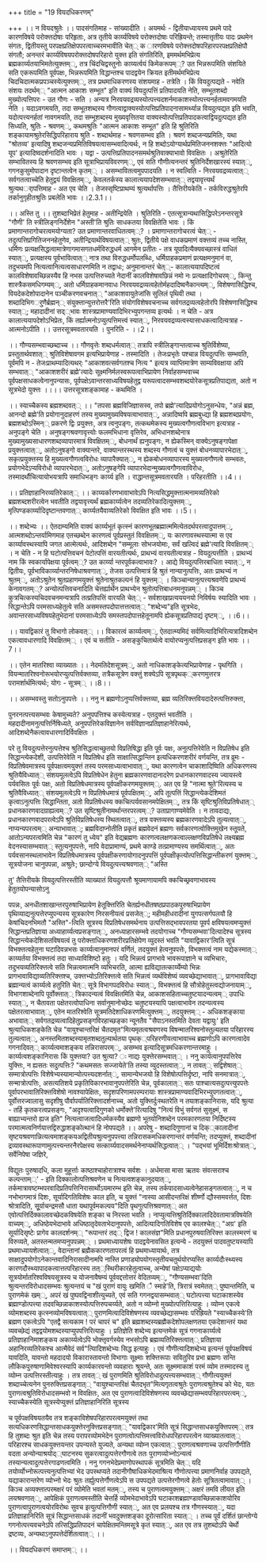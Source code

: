 +++
title = "19 वियदधिकरणम्"

+++
।। न वियदश्रुतेः ।। पादसंगतिमाह - सांख्यादीति । अयमर्थः - द्वितीयाध्यायस्य प्रथमे पादे कारणविषये परोक्त्तदोषाः परिहृताः, अत्र तृतीये कार्य्यविषये परोक्त्तदोषाः परिह्रियन्ते; तस्मात्तृतीयः पादः प्रथमेन संगतः, द्वितीयस्तु परपक्षप्रतिक्षेपपरत्वाच्चरमभावीति चेत्् क ारणविषये परोक्त्तदोषपरिहारपरपक्षप्रतिक्षेपौ संगतौ; अनन्तरं कार्य्यविषयपरोक्त्तदोषपरिहारो युक्त्त इति संगतिरिति, इममर्थमभिप्रेत्य ब्रह्मकार्य्यतयाभिमतेत्युक्त्तम््, तत्र चिंदचिद्वस्तुनोः काय्यर्त्वयं किमेकरूपम््? उत भिन्नरूपमिति संशयिते सति एकरूपमिति पूर्वपक्षः, भिन्नरूपमिति विद्धान्तश्च पादद्वयेन क्रियत इतीमर्थमभिप्रेत्य चिदचिदात्मकप्रपञ्चस्येत्युक्त्तम््, तत्र प्रथमाधिकरणस्य संशयमाह - तत्रेति । किं वियदुत्पद्यते - नवेति संशयः तदर्थम्् "आत्मन आकाशः सम्भूत" इति वाक्यं वियदुत्पत्तिं प्रतिपादयति नेति, सम्भूतशब्दो मुख्योत्पत्तिपरः - उत गौणः - सति । अन्यत्र निरवयवद्रव्यस्योत्पत्त्यदशर्नमाकाशस्योत्पत्त्यनर्हतामवगमयति नेति । यदाऽवगमयति, तदा सम्भूतशब्दस्य गौणत्वाद्वाक्यस्योत्पत्तिप्रतिपादनासामर्थ्यान्न वियदुत्पद्यत इति भवति, यदोत्पत्त्यनर्हतां नावगमयति, तदा सम्भूशब्दस्य मुख्यवृत्तितया वाक्यस्योत्पत्तिप्रतिपादकत्वाद्वियदुत्पद्यत इति सिध्यति, श्रुतिः - श्रवणम््, कथमश्रुतिः "आत्मन आकाशः सम्भूत" इति हि श्रुतिरिति शङ्कायामश्रुतेरसिद्धिपरिहाराय श्रुति - शब्दार्थमाह - श्रवणसम्भव इति । श्रवणं शब्दजन्यप्रमितिः, यथा "श्रोतव्य' इत्यादिषु शब्दजन्यप्रमितिविषयत्वासम्भवादित्यर्थः, न हि शब्दोऽयोग्यार्थप्रमितिजननशक्त्तः "आदित्यो यूप' इत्यादिष्वदर्शनादिति भावः । यद्वा - उत्पत्तिप्रतिपादनसमर्थश्रुतिवाक्याभावो विवक्षितः । अश्रुतेरिति सम्भावितस्य हि श्रवणसम्भव इति सूत्राभिप्रायविवरणम््, एवं सति गौणीत्यनन्तरं श्रुतिनिर्देशखारस्यं स्यात््, गगनकुसुमोपादान दृष्टान्तत्वेन कृतम्् । असम्भावितत्वमुपपादयति । न स्वल्विति - निरवयवद्रव्यत्वात्् सर्वगतत्वाच्चेति हेतुद्वयं विवक्षितम््, केवलतर्कस्य कालात्ययापदेशसम्भवात्् तद्वयावृत्त्यर्थं श्रुत्यथर्ापत्तिमाह - अत एव चेति । तेजस्सृष्टिप्राथम्यं श्रुत्यर्थापत्तिः । तैत्तिरीयकेति - तर्कविरुद्धश्रुतेरपि तर्कानुगृहीतश्रुतिः प्रबलेति भावः ।।2.3.1।।

।। अस्ति तु ।। तुशब्दाभिप्रेतं हेतुमाह - अतीन्द्रियेति । श्रुतिरिति - एतत्सूत्रान्यथासिद्धिपरेऽनन्तरसूत्रे "गौणी' ति स्त्रीलिङ्गनिर्देशेन "अस्ती'ति श्रुतिः साधकतया विवक्षितेति भावः । किं प्रमाणान्तरागोचरत्वमयोग्यता? उत प्रमाणान्तरवाधितत्वम््? । प्रमाणान्तरागोचरत्वं चेत्् - तदुत्पत्तिप्रगितिजननहेतुणेव, अतीन्द्रियार्थविषयत्वात्् श्रुतः, द्वितीये पक्षे वाधकप्रमाणं वक्त्तव्यं तच्च नास्ति, धर्मिणः प्रत्यक्षसिद्धत्वामात्रेणागमासगतधर्मविरुद्धधर्म आगमेन प्रतीतः - तत्र यूपादित्यैक्यवच्छास्त्रं वाधितं स्यात््, प्रत्यक्षस्य पूर्वभावित्वात्् नात्र तथा विरुद्धधर्मोपलब्धिः, धर्मिग्राहकप्रमाणं प्रत्यक्षमनुमानं वा, तदुभयमपि नित्यत्वानित्यत्वसाधारणमिति न तद्वाधः; अनुमानान्तरं चेत््- कालात्ययापदिष्टत्वं कालविशेषावच्छिन्नस्यैव हि नभस उत्पत्तिरुच्यते नेदानीं कालविशेषावछिन्नं नमो नः प्रत्यक्षादिगोचरम््, किन्तु शास्त्रैकसमधिगम्यम््, अतो धर्मिग्राहकमानवाधः निरवयवद्रव्यत्वहेतोर्महदादिष्वनैकान्त्यम््, विशेषणासिद्धिश्च, वियदेकदेशोपादानेन पञ्चीकरणवचनात्् "आकाशवायुतेजांसि सुलिलं पृथिवी तथा । शब्दादिभिगर्ुणैर्ब्रह्मन्् संयुक्त्तान्युत्तरोत्तरै'रिति संयोगविशेषवचनाच्च सर्वगतद्रव्यत्वहेतोरपि विशेषणासिद्धिश्च स्यात््; महादादीनां सद््भावः शास्त्रप्रामाण्यवादिभिरभ्युपगन्तव्य इत्यर्थः । न चेति - अत्र कालात्ययापदेशोऽभिप्रेतः, किं तर्ह्यात्मनोऽप्युत्पत्तिमत्त्वं स्यात््, निरवयवद्रव्यत्वस्यासाधकत्वादित्यत्राह - आत्मनोऽपीति ।। उत्तरसूत्रमवतारयति । पुनरिति - ।।2।।

।। गौण्यसम्भवाच्छब्दाच्च ।। गौणवृत्तेः शब्दधर्मत्वात्् तत्रापि स्त्रीलिङ्गान्तत्वाच्च श्रुतिर्विशेष्या, प्रस्तुतार्थवशात्् श्रुतिविशेषावगम इत्यभिप्रायेणाह - तस्मादिति । तेजःप्रभृतेः पश्चान्न वियदुत्पत्तिः सम्भवति, पूर्वमपि न - तेजःप्राथम्यादित्यथर्ः "आकाशवत्सर्वगतश्च नित्य " इत्यत्र व्याप्तिमात्रेण साम्यविवक्षाया अपि सम्भवात्् "आकाशशरीरं ब्रह्मे'त्यादेः सूक्ष्मनिर्मलस्वरूपत्वाभिप्रायेण निर्वाहसम्भवाच्च पूर्वपक्षसाधकत्वेनानुपन्यासः, पूर्वपक्षेऽवान्तरसाध्यविषयहेतुद्व यरूपत्वादसम्भवशब्दयोरेकसूत्रप्रतिपाद्यता, अतो न सूत्रभेदो युक्त्तः ।।।। उत्तरसूत्रशङ्कामाह - कथमिति ।

।। स्याच्चैकस्य ब्रह्मशब्दवत्् ।। "तपसा ब्रह्मविजिज्ञासस्व, तपो ब्रह्मे'त्यादिप्रयोगोऽनुसन्धेयः, "अन्नं ब्रह्म, आनन्दो ब्रह्मे'ति प्रयोगानुदाहरणं तस्य मुख्यामुख्यविषयत्वाभावात््, अन्नादिष्वपि ब्रह्मबुध्द्या हि ब्रह्मशब्दप्रयोगः, ब्रह्मशब्दोऽस्मिन्् प्रकरणे द्विः प्रयुक्त्तः, अत्र त्वनुपङ्गः, तत्कथमेकस्य मुख्यत्वगौणत्वविभाग इत्यत्राह - अनुपङ्गे चेति । अनुषङ्गश्रवणावृत्त्योः फलमभिधाना वृत्तिरेव, अभिधानशब्देनात्र मुख्यामुख्यसाधारणशब्दव्यापारमात्रं विवक्षितम््, बोधनार्थं ह्यनुपङ्गः, न ह्येकस्मिन् वाक्येऽनुषङ्गापेक्षा प्रयुक्त्तत्वात््, अतोऽनुषङ्गो वाक्यान्तरे, वाक्यान्तरस्थस्य शब्दस्य गौणत्वं च युक्त्तं बोधनव्यापारभेदात््, सकृत्प्रयुक्त्तस्य हि मुख्यत्वगौणत्वविरोधः व्यापारैक्यात््, न ह्येकबोधनव्यापारस्य मुख्यत्वगौणत्वे सम्भवतः, प्रयोगभेदेऽप्यविरोधो व्यापारभेदात््, अतोऽनुषङ्गेपि व्यापारभेदान्मुख्यत्वगौणत्वाविरोधः, तस्मादर्थौचित्यायोभयत्रापि समाधिभङ्गः कार्य्य इति । राद्धान्तसूत्रमवतारयति । परिहरतीति ।।4।।

।। प्रतिज्ञाहानिरव्यतिरेकात्् ।। काय्यर्कारणभावाभावेऽपि नित्यसिद्धमुक्त्तात्मनामव्यतिरेको ब्रह्मशब्दशरीरत्वेन भवतीति तद्वयावृत्त्यर्थं ब्रह्मकार्य्यत्वेन तदव्यतिरेकादित्युक्त्तम््, मृत्पिण्डकार्य्यादिदृष्टान्तवणात्् कार्य्यतयैवाव्यतिरेको विवक्षित इति भावः ।।5।।

।। शब्देभ्यः ।। ऐतदाम्यमिति वाक्यं कार्य्यभूतं कृत्स्नं कारणभूतब्रह्मात्ममित्येतदर्थपरत्वादुपात्तम््, आत्मशब्दोऽन्तर्यामिणमाह एतच्छब्देन कारणत्वं पूर्वप्रस्तुतं विवक्षितम््, यः कारणावस्थस्यात्मा स एव कार्य्यावस्थस्यापि जगत आत्मेत्यर्थः, आदिशब्देन "सम्मूलाः सोभजयोमाः, सर्वं खल्विदं ब्रह्मे'त्यादि विवक्षितम्् । न चेति - न हि घटोत्पत्तिवचनं पेटोत्पत्तिं वारयतीत्यर्थः, प्राथभ्यं वारयतीत्यत्राह - वियदुत्पत्तीति । प्राथभ्यं नाम किं स्वकार्यापेक्षया पूर्वत्वम््? उत कार्य्या न्तरपूर्वकत्वाभावः? । आद्ये वियदुत्पत्तिरबाधिता स्यात््, न द्वितीयः, पूर्वभाविकार्य्यान्तरनिषेधाश्रवणात््, तेजस उत्पत्तिमात्रं हि श्रुतं नान्यानुत्पत्तिः, अतः प्राथभ्यं न श्रुतम््, अतोऽश्रुतेन श्रुतप्रहाणमयुक्त्तं श्रुतेनाश्रुतकल्पनं हि युक्त्तम्् । किञ्चान्यानुत्पत्त्यश्रवणेपि प्राथभ्यं केनावगतम््? अन्योत्पत्तिवचनादिति चेत्तर्ह्यार्थेन प्राथभ्येन श्रुतोत्पत्तिबाधनमनुपन्नम्् । किञ्च कुत्रचित्कस्यचिदवचनमन्यत्रापि तत्प्रतिपत्तिं वारयति चेत्् - सर्वशाखाप्रत्यययनयो निविर्षयः स्यादिति भावः । सिद्धान्तेऽपि परमसाध्यहेतुत्वे सति असमस्तपदोपात्तत्तत्वात्् "शब्देभ्य"इति सूत्रभेदः, अवान्तरसाध्यविषयहेतुभेदानां परमसाध्येऽपि समस्तपदोपात्तहेतूनामपि ह्येकसूत्रप्रतिपाद्यं दृष्टम््, ।।6।।

।। यावद्विकारं तु विभागो लोकवत्् ।। विकारत्वं कार्य्यत्वम््, ऐतदात्म्यमिदं सर्वमित्यादिभिरित्यत्रादिशब्देन एकत्वावधारणादि विवक्षितम्् । एवं च सतीति - असङ्कुचितार्थत्वे वायोरप्यनुत्पत्तिप्रसङ्ग इति भावः ।।7।।

।। एतेन मातरिश्वा व्याख्यातः ।। नेदमतिदेशसूत्रम््, अतो नाधिकाशङ्केत्यभिप्रायेणाह - पृथगिति । वियन्मातरिश्वनोरूभयोरप्युत्पत्तिर्वक्त्तव्या, तत्रैकसूत्रेण वक्त्तुं शक्येऽपि सूत्रपृथक््करणमुत्तरत्र परामर्शार्थमित्यर्थः; योगः - सूत्रम्् ।।8।।

।। असम्भवस्तु सतोऽनुपपत्तेः ।। ननु न ब्रह्मणोऽनुप्पत्तिर्वक्त्तव्या, ब्रह्म व्यतिरिक्त्तवियदादेरुत्पत्तिरुक्त्ता,

पुनरनत्पत्त्यसम्भवः केषामुच्यते? अनुपपत्तिश्च कस्येत्यत्राह - एतदुक्त्तं भवतीति । महदादीनामनुत्पत्तिर्निषिध्यते, अनुपपत्तिरेकविज्ञानेन सर्वविज्ञानप्रतिज्ञाहानेरित्यर्थः, आदिशब्देनैकत्वावधारणादिर्विवक्षितः ।

परे तु वियदुत्पत्तेरनुत्पत्तेश्च श्रुतिसिद्धत्वाच्छुतयो विप्रतिषिद्धा इति पूर्वः पक्षः, अनुत्पत्तिरेवेति न विप्रतिषेध इति सिद्धान्त्येकदेशी, उत्पत्तिरेवेति न विप्रतिषेध इति साक्षात्सिद्धान्तिन इत्यधिकरणशरीरं वर्णयन्ति, तत्र व्रूमः - विप्रतिषेवमात्रस्य पूर्वपक्षत्वमयुक्त्तं तस्य परमसाध्यत्वाभावात््, यथा कारणत्वेन चाकाशादिष्विति अधिकरणस्य श्रुतियैविध्यात्् संशयमूलत्वेऽपि विप्रतिषेधेन हेतुना ब्रह्मकारणवादानादरेण प्रधानकारणवादस्य ज्यायस्त्वे पर्यवसितः पूर्वः पक्षः, अतो विप्रतिषेधमात्रस्य पूर्वपक्षीकरणमयुक्त्तम््. अत एव हि "नात्मा श्रुते'रित्यस्य च श्रुतिवैविध्यात्् संशयमूलत्वेऽपि न विप्रतिषेधमात्रं पूर्वपक्षितम््, अपि तूत्पत्तिं सिद्धान्त्येकदेशिमतं कृत्वाऽनुत्पत्तिः सिद्धान्तिता, अतो विप्रतिषेधस्य क्कचित्पर्यवसानमपेक्षितम््, तत्र किं सृष्टिश्रुतिविप्रतिषेधात्् प्रधानकारणवादग्राह्यत्वम््? उत सृष्टिश्रुतीनामर्थान्तरपरत्वम््? उताप्रागाण्यमेवेति । न तावदाद्यः, प्रधानकारणवादपरत्वेऽपि श्रुतिविप्रतिषेधस्य स्थितत्वात््, तत्र वक्त्तव्यस्य ब्रह्मकारणवादेऽपि तुल्यत्वात््, नाप्यन्यपरत्वम्् अन्याभावात््; ब्रह्मविदाप्नोतीति प्रकृतं ब्रह्मवेदनं ब्रह्मणः सर्वकारणत्वोक्त्तिमुखेन स्तूयते, आतोऽन्यपरत्वमिति चेन्न "कारणं तु ध्येय" इति वेद्यब्रह्मणः कारणत्वलक्षणकत्वाल्लक्षणविप्रतिषेधे लक्ष्यब्रह्म वेदनस्यासम्भवात्् स्तुत्यनुपपत्तेः, नापि वेदाप्रामाण्यं, प्रथमे काण्डे तत्प्रामाण्यस्य समर्थित्वात््, अतः पर्यवसानस्थलाभावेन विप्रतिषेधमात्रस्य पूर्वपक्षीकरणायोगादनुपपत्तिं पूर्वपक्षीकृत्योत्पत्तिसिद्धान्तीकरणं युक्त्तम््, सूत्रयोजना चानुपपन्ना, अश्रुतेः; छान्दोग्ये वियदुत्पत्त्यश्रवणात्् "अस्ति

तु' तैत्तिरीयके वियदुत्पत्तिरस्तीति व्याख्यातं वियदुत्पत्तौ श्रूयमाणायामपि क्कचिच्छ्रवणाभावस्य हेतुतयोपन्यासोऽनु

पपन्नः, अनधीतशाखान्तरपुरुषाभिप्रायेण हेतूक्त्तिरिति चेतर्ह्यनधीतषष्ठप्रपाठकपुरुषाभिप्रायेण पृथिव्याद्यनुत्पत्तेरप्युपन्यस्य सूत्रकारेण निरसनीयत्वं प्रसजेत््; महीमहीधरादीनां युगपत्सर्गपलयौ हि केषांचिदनभिमतौ "अस्ति"-त्विति सूत्रस्य विप्रतिषेधसमर्थनाय उत्पत्तिसद्भावपरतया पूवर्प क्षविषयत्वमप्युक्त्तं सिद्धान्तप्रतिज्ञाया अध्याहार्य्यत्वप्रसङ्गात््, अनध्याहारसम्भवे तदयोगाच्च "गौण्यसम्भवा'दित्यादेश्च सूत्रस्य सिद्धान्त्येकदेशिसतविषयत्वं तु परोक्त्ताधिकरणशरीरप्रतिक्षेपेण व्युदस्तं भवति "यावाद्विकार'त्विति सूत्रं विभक्त्तत्वहेतुना घटादिवन्नभसः कार्य्यत्वानुमानपरं वर्णितं, तदयुक्त्तं हेत्वनुपपत्तेः, विभक्त्तत्वं नाम यद्येकस्मात्् काय्यर्तया विभक्त्तत्वं तदा साध्याविशिष्टो हतुः । यदि भिन्नत्वं प्रागभावे भावरूपाज्ञाने च व्यभिचारः, तदुभयव्यतिरिक्त्तत्वे सति भिन्नत्वमात्मनि व्यभिचरति, आत्मा ह्यविद्यातत्कार्य्येम्यो भिन्नः प्रागभावाविद्याव्यतिरिक्त्तश्च, उक्त्तभ्योऽतिरिक्त्तत्वे सति भिन्नत्वं व्यर्थविशेष्यं व्यवच्छेद्याभावात््, प्रागभावाविद्या ब्रह्मान्यत्वं कार्य्यत्वे हतुरिति चेत्् सूत्रे विभागपदविरोधः स्यात््, विभक्त्तत्वं हि सौत्रोहेतुस्त्वद्योजनायाम््, विभागशाब्देनापि पूर्वोक्त्तात्् त्रिकादन्यत्वं विवक्षितमिति चेन्न, आकाशसहिताच्चतुष्टयादन्यत्वम्् उपाधिः स्यात््, न चैतावता पक्षेतरत्वोपाधिना सर्वानुमानोच्छेदः चतुष्टयस्यापि पक्षत्वाभावेन तदन्यत्वस्य पक्षेतरत्वाभावात््, एतेन मातरिश्वेति सूत्रमतिदेशाधिकरणमित्युक्त्तम््, तदयुक्त्तम्् - अधिकशङ्काया अभावात्् सर्वगतद्रव्यत्वादिहेतुप्रसङ्गविरहाच्छङ्का न्यूनतैव "सैपाऽनस्तमिति देवता यद्वायुः' इति श्रुत्याधिकशङ्केति चेन्न "वायुश्चान्तरिक्षं चैतदमृत"मित्यमृतत्वश्रवणस्य विषन्मातरिश्वनोस्तुल्यतया परिहारस्य तुल्यत्वात््, अनस्तमितशब्दस्यामृतशब्दतुल्यार्थतया पृथक््परिहरणीयत्वाभावाच्च ब्रह्मणोऽपि कारणत्वादेव गगनादिवत्् कार्य्यत्वमाशङ्कय तन्निरासपरम््, असम्भव इत्यादिसूत्रमधिकरणान्तरमाहुः । कार्य्यत्वशङ्कानिरासः किं युक्त्तया? उत श्रुत्या? ः नाद्यः युक्त्तेरसम्भवात्् । ननु कार्यत्वानुपपत्तिरेव युक्त्तिः, न ह्यसतः सदुत्पत्तिः? "कथमसतः सज्जायेते'ति तस्या व्युदस्तत्वात््, न तावत्् सद्विशेषात्् सम्मात्रोत्पत्तिः विशेषेभ्यस्यामान्योत्पत्त्यदशर्नात््, सामान्येभजयो हि विशेषोत्पत्तिर्दृष्टा, नापि सनमात्रात््, सन्मात्रोत्पत्तिः, असत्यतिशये प्रकृतिविकारभावानुपपत्तेरिति चेन्न, पूर्वकालात्् सतः पाश्चात्यसदुत्पत्त्युपपत्तेः पूर्वापरभावातिरिक्त्तविशेषो नावश्यापेक्षितः, सदृशपरिणामपरम्परायाः शास्त्रप्रामाण्यवादिभिरभ्युपगतत्वात््, पूर्वोत्तरज्वालासु सदृशीषु पौर्वापर्यातिरिक्त्तादर्शनाच्च, अतो युक्त्तिर्दुःस्थतरेति न तयाशङ्कानिरासः, यदि श्रुत्या - तर्हि कृतकरत्वप्रसङ्गः, "अदृश्यत्वादिगुणको धर्मोक्त्ते'रित्यादिषु "नित्यं विभुं सर्वगतं सुसूक्ष्मं, स बाह्याभ्यन्तरो ह्यज इति" नित्यत्वाजत्वादिधर्मकस्यैव ब्रह्मणो भूतयोनिशब्देन परमकारणतया निर्दिष्टस्य परमात्मत्वनिर्णयात्तद्विरुद्धाशङ्कोत्थानं हि नोपपद्यते ।। अपरेषु - शब्दादिगुणानां च दिक््कालादीनां सृष्टयश्रवणान्नित्यत्वमाशङ्कयअद्वितीयश्रुत्यनुपपत्त्या तन्निरासकमधिकरणान्तरं वर्णयन्ति; तदप्युक्त्तं, शब्दादीनां द्रव्यावस्थारूपाणामुत्पत्त्यन्तरनैरपेक्षस्य सत्कार्य्यवादसमर्थनेनाप्यर्थसिद्धत्वात्् । "पद्भयां भूमिर्दिशःश्रोत्रात््, सर्वेनिपेषा जज्ञिरे,

विद्युतः पुरुषादधि, कला मुहूर्त्ताः काष्ठाश्चाहोरात्राश्च सर्वशः । अर्धमासा मासा ऋतवः संवत्सराश्च कल्पन्ताम््' - इति दिक्कालोत्पत्तिश्रवणेन च नित्यत्वशङ्कानुदयात््, तर्कमात्रावष्टम्भपरवादिप्रतिपत्तिनिरासार्थोऽयमारम्भ इति चेन्न, तस्य तर्कपादसाध्यत्वेनेहासङ्गतत्वात््, न च नभोभागमात्रं दिशः, सूर्यादिगतिविशेषः काल इति, च युक्त्तं "नास्या आसीदन्तरिक्षं शीर्ष्णो द्यौस्समवर्त्तत, दिशः श्रोत्रादिति, सूूर्याचन्द्रमसौ धाता यथापूर्वमकल्पय"दिति पृथगुत्पत्तिश्रवणात्् अत एवोत्पत्तिर्दिक्कालावच्छेदकविषयेति शङ्का च निरस्ता भवति । नाप्युत्यत्तिश्रुतिर्दिक्कालादिदेवतामात्रविषयेति वाच्यम््, अधिष्ठेयभेदाभावे अधिष्ठातृदेवताभेदानुपपत्तेः, आदित्यादिगतिविशेष एव कालश्चेत्् "अग्र' इति सूर्यादिसृष्टेः प्रागेव कालदर्शनम्् "रूपान्तरं तद्् द्विज ! कालसंज्ञ"मिति प्रधानपुरुषवातिरिक्त्त कालस्मरणं च विरुव्यते, अतस्तन्मतमप्यनुपपन्नम्् । प्रथमाध्यायशेषः पादद्वयेनावसित इत्यन्ये - तदयुक्त्तं पादवतुष्टयस्यापि प्रथमाध्यायशेत्वात््, वेदान्तानां ब्रह्मैककारणतापरत्वं हि प्रथमाध्यायार्थः, तत्र साक्षादुपयोगोऽनेकान्तवादिनिरासादीनामपि नास्ति प्रणाड्योपयोगस्तृतीयचतुर्थयोरप्यस्ति कार्य्यदौःस्थ्यस्य कारणदौस्थ्यापादकत्वात्तत्परिहारस्य तत््स्थिरीकारहेतुत्वाच्च, अन्येषां पक्षेऽप्याद्ययोः सूत्रयोर्मातरिश्वविषयसूत्रस्य च योजनावैषम्यं पूर्ववद्दत्तोत्तरं वेदितव्यम््, "गौण्यसम्भवा'दिति श्रुत्यन्तरविरोधादसम्भवः श्रुत्यन्तयं च "खं पुराणं वायुः खमिति ै स्माहे'ति, त्रिरात्रं स्वमेतत्् पुष्पान्तमिति, च पुराणमेकं खम््, अपरं खं पुष्पवद्विनाशीत्युच्यते, एवं सति गगनद्वयासम्भवात्् घटोत्पत्त्या घटाकाशस्येव ब्रह्माण्डोत्पत्त्या तदवच्छिन्नाकाशस्योत्पत्तिरुपचर्य्यते, अतो न व्योम्नो मुख्योत्पत्तिरित्याहुः । व्योम्न एकत्वे व्योमशब्दस्य कृत्स्नव्योमविषयत्वात्् पुराणमित्यादिविशेषणस्य व्यवच्छेद्यासम्भवः परिह्रियते "स्याच्चैकस्ये'ति ब्रह्मण एकत्वेऽपि "एतद्वै सत्यकाम ! परं चापरं च" इति ब्रह्मशब्दस्यब्रह्मैकदेशोपलक्षणतया एकदेशान्तरं यथा व्यवच्छेद्यं तद्वद्वयोमशब्दस्याप्युपपत्तिरित्याहुः । प्रतिज्ञेति शब्देभ्य इत्यन्तमेकं सूत्रं गगनाकार्य्यत्वे प्रतिज्ञाहानिमाशङ्कय अकार्य्यत्वेऽपि भोक्त्तृवर्गस्येव नभसोऽपि ब्रह्मव्यतिरिक्त्तत्वात्् प्रतिज्ञाया अहानिरव्यतिरेकश्च आत्मैवेदं सर्व"त्यिादिशब्देभ्यः सिद्ध इत्याहुः । एवं गौणीत्यादिशब्देभ्य इत्यन्तं पूर्वपक्षविषयं यावदिति, यावन्तो महदादयो विकारास्तावन्तो विभागाः सूक्ष्माः शक्त्तिरूपाः सवितुरिव प्रभा ब्रह्मणः सन्ति लौकिकपुरुषाणामिवेश्वरस्यापि कार्य्यकारवन्तो व्यवहाराः श्रूयन्ते, अतः सूक्ष्ममाकाशं परमं व्योम तस्मादस्य तु व्योम्न उत्पत्तिरस्तीत्याहुः । तत्र तावत्् खं पुराणमिति श्रुतिविरोधादुत्पत्त्यसम्भवात्् गौणीत्ययुक्त्तं शब्दाच्चेत्यनेन पुनरुक्त्तिप्रसङ्गात्् "वायुश्चान्तरिक्षं चैतदभृत"मित्यगृतत्वश्रुतेः पुराणत्वश्रुतेश्च को भेदः, यतः पुराणत्वश्रुतिविरोधादसम्भवो न विवक्षितः, अत एव पुराणत्वादिविशेषणस्य व्यवच्छेद्यासम्भवपरिहारपरत्वम््, स्याच्चैकस्येति सूत्रस्येप्युक्त्तं प्रतिज्ञाहानिरिति सूत्रस्य

च पूर्वपक्षविषयतयैव तत्र शङ्काविशेषपरिहारपरत्वमयुक्त्तं तथा सत्यधिकरणसिद्धान्तसाधकयुक्त्तेरनुक्त्तिप्रसङ्गात्् "यावद्विकार'मिति सूत्रं सिद्धान्तसाधकयुक्त्तिपरम्् तत्र हि तुशब्दः श्रुत इति चेन्न तस्य परापरव्योमभेदेन पुराणत्वोत्पत्तिमत्त्वविरोधपरिहारपरत्वेन व्याख्यातत्वात्् परिहारश्च साधकयुक्त्तयन्तर उपन्यस्ते युज्यते, अन्यथा व्योम्न एकत्वात्् पुराणत्वश्रवणाच्च उत्पत्तिर्गौणीति वदता अन्योन्याश्रयोद््घाटनस्य सुकरत्वादुत्पत्तेरगौणत्वे ततः पुराणव्योभ्नोऽन्यत्वं तस्यान्यत्वादुत्पत्तेरगाढणत्वमिति । ननु गगनभेदेप्रमाणोपस्थापकं सूत्रमिति चेत्् यदि तयोर्व्योभ्नोरूत्पत्त्यनुत्पत्तिभ्यां भेद उपस्थप्यते तदानीगौषाधिकभेदमाश्रित्य गौणोत्पत्त्या प्रमाणनिर्वाह उपपद्यते, यद्याकारान्तरेण व्योभ्नो भेदः श्रुतः तर्ह्युत्पत्तेर्गौणत्वेऽपि स उपपद्यते उत्पत्तेरगौणत्वे हेतोः सूत्रितत्वामावात्् । किञ्च अव्यक्त्तात्परमक्षरं परं व्योमेति भवतां मतम््, तस्य च पुराणत्वमयुक्त्तम्् अक्षरं तमवि लीयत इति लयश्रवणात््, आपेक्षिकं पुराणत्वमस्तीति चेत्तर्हि व्योमभेदाभावेऽपि घटाकाशब्रह्माण्डावच्छिन्नाकाशयोरिव पुराणत्वापुराणत्वयोरविरोथः सुवच इत्युत्पत्तिगौणी स्यात््, अत एव प्रलयश्च तत्र गौणस्स्यात््, यदा प्रतिज्ञाहानिरिति सूत्रं सिद्धान्तसाधकं तदानीं भवदुक्त्तशङ्का दूरोत्सांरिता स्यात्् । तच्च पूर्वं दर्शितं छान्तोग्ये गगनोत्पत्त्यवचनेऽपि तत्सिद्धिप्रतिपादनं चापेक्षितमन्तिमसूत्रे कृतं स्यात््, अत एव तत्र तुशब्दोऽपि चेर्थो द्रष्टव्यः, अन्यथाऽनुपपत्तेर्दर्शितत्वात्् ।।

।। वियदधिकरणं समाप्तम्् ।।

